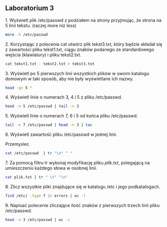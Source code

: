 ## Laboratorium 3

1\. Wyświetl plik /etc/passwd z podziałem na strony przyjmując, że strona na 5 linii tekstu. (raczej more niż less)

```sh
more -5 /etc/passwd
```

2\. Korzystając z polecenia cat utwórz plik tekst3.txt, który będzie składał się z zawartości pliku tekst1.txt, ciągu znaków podanego ze standardowego wejścia (klawiatury) i pliku tekst2.txt.

```sh
cat tekst1.txt - tekst2.txt > tekst3.txt
```

3\. Wyświetl po 5 pierwszych linii wszystkich plików w swoim katalogu domowym w taki sposób, aby nie były wyświetlane ich nazwy.

```sh
head -qn 5 *
```

4\. Wyświetl linie o numerach 3, 4 i 5 z pliku /etc/passwd.

```sh
head -n 5 /etc/passwd | tail -n 3
```

5\. Wyświetl linie o numerach 7, 6 i 5 od końca pliku /etc/passwd.

```sh
tail -n 7 /etc/passwd | head -n 3 | tac
```

6\. Wyświetl zawartość pliku /etc/passwd w jednej linii.

Przemyslec
```sh
cat /etc/passwd  | tr "\n" " "  
```

7\. Za pomocą filtru tr wykonaj modyfikację pliku *plik.txt*, polegającą na umieszczeniu każdego słowa w osobnej linii.

```sh
cat plik.txt | tr " \t" "\n"
```

8\. Zlicz wszystkie pliki znajdujące się w katalogu /etc i jego podkatalogach.

```sh
find /etc/ -type f 2> errors | wc -l
```

9\. Napisać polecenie zliczające ilość znaków z pierwszych trzech linii pliku /etc/passwd.

```sh
head -n 3 /etc/passwd | wc -c
```
